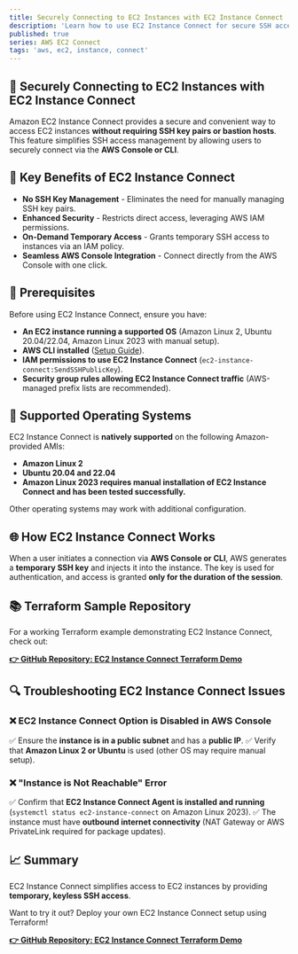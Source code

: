 ```yaml
---
title: Securely Connecting to EC2 Instances with EC2 Instance Connect
description: 'Learn how to use EC2 Instance Connect for secure SSH access without key pairs or bastion hosts. Includes key benefits, troubleshooting, and Terraform examples.'
published: true
series: AWS EC2 Connect
tags: 'aws, ec2, instance, connect'
---
```


## 🚀 Securely Connecting to EC2 Instances with EC2 Instance Connect

Amazon EC2 Instance Connect provides a secure and convenient way to access EC2 instances **without requiring SSH key pairs or bastion hosts**. This feature simplifies SSH access management by allowing users to securely connect via the **AWS Console or CLI**.

## 🔗 Key Benefits of EC2 Instance Connect

- **No SSH Key Management** - Eliminates the need for manually managing SSH key pairs.
- **Enhanced Security** - Restricts direct access, leveraging AWS IAM permissions.
- **On-Demand Temporary Access** - Grants temporary SSH access to instances via an IAM policy.
- **Seamless AWS Console Integration** - Connect directly from the AWS Console with one click.

## 📝 Prerequisites

Before using EC2 Instance Connect, ensure you have:

- **An EC2 instance running a supported OS** (Amazon Linux 2, Ubuntu 20.04/22.04, Amazon Linux 2023 with manual setup).
- **AWS CLI installed** ([Setup Guide](https://docs.aws.amazon.com/cli/latest/userguide/install-cliv2.html)).
- **IAM permissions to use EC2 Instance Connect** (`ec2-instance-connect:SendSSHPublicKey`).
- **Security group rules allowing EC2 Instance Connect traffic** (AWS-managed prefix lists are recommended).

## 📝 Supported Operating Systems

EC2 Instance Connect is **natively supported** on the following Amazon-provided AMIs:

- **Amazon Linux 2**
- **Ubuntu 20.04 and 22.04**
- **Amazon Linux 2023 requires manual installation of EC2 Instance Connect and has been tested successfully.**

Other operating systems may work with additional configuration.

## 🌐 How EC2 Instance Connect Works

When a user initiates a connection via **AWS Console or CLI**, AWS generates a **temporary SSH key** and injects it into the instance. The key is used for authentication, and access is granted **only for the duration of the session**.

## 📚 Terraform Sample Repository

For a working Terraform example demonstrating EC2 Instance Connect, check out:

[**👉 GitHub Repository: EC2 Instance Connect Terraform Demo**](https://github.com/jdevto/tf-aws-ec2-instance-connect-demo)

## 🔍 Troubleshooting EC2 Instance Connect Issues

### **❌ EC2 Instance Connect Option is Disabled in AWS Console**

✅ Ensure the **instance is in a public subnet** and has a **public IP**.
✅ Verify that **Amazon Linux 2 or Ubuntu** is used (other OS may require manual setup).

### **❌ "Instance is Not Reachable" Error**

✅ Confirm that **EC2 Instance Connect Agent is installed and running** (`systemctl status ec2-instance-connect` on Amazon Linux 2023).
✅ The instance must have **outbound internet connectivity** (NAT Gateway or AWS PrivateLink required for package updates).

## 📈 Summary

EC2 Instance Connect simplifies access to EC2 instances by providing **temporary, keyless SSH access**.

Want to try it out? Deploy your own EC2 Instance Connect setup using Terraform!

[**👉 GitHub Repository: EC2 Instance Connect Terraform Demo**](https://github.com/jdevto/tf-aws-ec2-instance-connect-demo)
